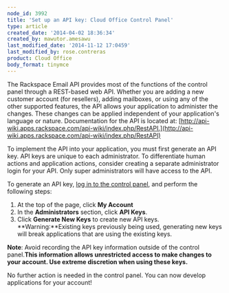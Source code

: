 ```yaml
---
node_id: 3992
title: 'Set up an API key: Cloud Office Control Panel'
type: article
created_date: '2014-04-02 18:36:34'
created_by: mawutor.amesawu
last_modified_date: '2014-11-12 17:0459'
last_modified_by: rose.contreras
product: Cloud Office
body_format: tinymce
---
```


The Rackspace Email API provides most of the functions of the control
panel through a REST-based web API. Whether you are adding a new
customer account (for resellers), adding mailboxes, or using any of the
other supported features, the API allows your application to administer
the changes. These changes can be applied independent of your
application's language or nature. Documentation for the API is located
at:
[http://api-wiki.apps.rackspace.com/api-wiki/index.php/RestAPI.](http://api-wiki.apps.rackspace.com/api-wiki/index.php/RestAPI)

To implement the API into your application, you must first generate an
API key.  API keys are unique to each administrator. To differentiate
human actions and application actions, consider creating a separate
administrator login for your API. Only super administrators will have
access to the API.

To generate an API key, [log in to the control
panel](https://apps.rackspace.com/?cp), and perform the following steps:

1.  At the top of the page, click **My Account**
2.  In the **Administrators** section, click **API Keys**.
3.  Click **Generate New Keys** to create new API keys.<br>
     **Warning:**Existing keys previously being used, generating new
    keys will break applications that are using the existing keys.

**Note**: Avoid recording the API key information outside of the control
panel.**This information allows unrestricted access to make changes to
your account. Use extreme discretion when using these keys.**

No further action is needed in the control panel. You can now develop
applications for your account!

